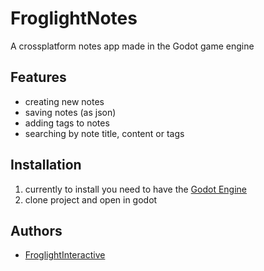 
# FroglightNotes

A crossplatform notes app made in the Godot game engine

## Features
- creating new notes
- saving notes (as json)
- adding tags to notes
- searching by note title, content or tags
## Installation

1. currently to install you need to have the [Godot Engine](https://godotengine.org/)
2. clone project and open in godot
    
## Authors

- [FroglightInteractive](https://www.github.com/froglightinteractive)
